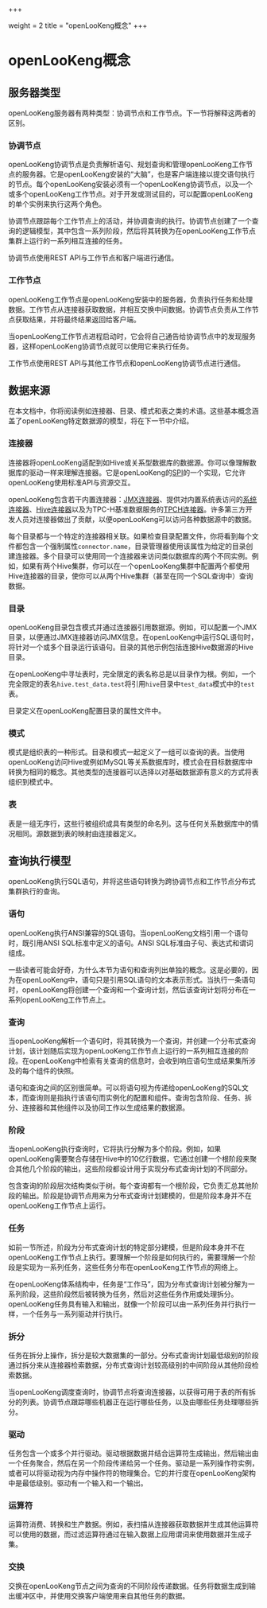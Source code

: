 +++

weight = 2
title = "openLooKeng概念"
+++


# openLooKeng概念


## 服务器类型

openLooKeng服务器有两种类型：协调节点和工作节点。下一节将解释这两者的区别。

### 协调节点

openLooKeng协调节点是负责解析语句、规划查询和管理openLooKeng工作节点的服务器。它是openLooKeng安装的“大脑”，也是客户端连接以提交语句执行的节点。每个openLooKeng安装必须有一个openLooKeng协调节点，以及一个或多个openLooKeng工作节点。对于开发或测试目的，可以配置openLooKeng的单个实例来执行这两个角色。

协调节点跟踪每个工作节点上的活动，并协调查询的执行。协调节点创建了一个查询的逻辑模型，其中包含一系列阶段，然后将其转换为在openLooKeng工作节点集群上运行的一系列相互连接的任务。

协调节点使用REST API与工作节点和客户端进行通信。

### 工作节点

openLooKeng工作节点是openLooKeng安装中的服务器，负责执行任务和处理数据。工作节点从连接器获取数据，并相互交换中间数据。协调节点负责从工作节点获取结果，并将最终结果返回给客户端。

当openLooKeng工作节点进程启动时，它会将自己通告给协调节点中的发现服务器，这样openLooKeng协调节点就可以使用它来执行任务。

工作节点使用REST API与其他工作节点和openLooKeng协调节点进行通信。

## 数据来源

在本文档中，你将阅读例如连接器、目录、模式和表之类的术语。这些基本概念涵盖了openLooKeng特定数据源的模型，将在下一节中介绍。

### 连接器

连接器将openLooKeng适配到如Hive或关系型数据库的数据源。你可以像理解数据库的驱动一样来理解连接器。它是openLooKeng的[SPI](../develop/spi-overview.html)的一个实现，它允许openLooKeng使用标准API与资源交互。

openLooKeng包含若干内置连接器：[JMX连接器](../connector/jmx.html)、提供对内置系统表访问的[系统连接器](../connector/system.html)、[Hive连接器](../connector/hive.html)以及为TPC-H基准数据服务的[TPCH连接器](../connector/tpch.html)。许多第三方开发人员对连接器做出了贡献，以便openLooKeng可以访问各种数据源中的数据。

每个目录都与一个特定的连接器相关联。如果检查目录配置文件，你将看到每个文件都包含一个强制属性`connector.name`，目录管理器使用该属性为给定的目录创建连接器。多个目录可以使用同一个连接器来访问类似数据库的两个不同实例。例如，如果有两个Hive集群，你可以在一个openLooKeng集群中配置两个都使用Hive连接器的目录，使你可以从两个Hive集群（甚至在同一个SQL查询中）查询数据。

### 目录

openLooKeng目录包含模式并通过连接器引用数据源。例如，可以配置一个JMX目录，以便通过JMX连接器访问JMX信息。在openLooKeng中运行SQL语句时，将针对一个或多个目录运行该语句。目录的其他示例包括连接Hive数据源的Hive目录。

在openLooKeng中寻址表时，完全限定的表名称总是以目录作为根。例如，一个完全限定的表名`hive.test_data.test`将引用`hive`目录中`test_data`模式中的`test`表。

目录定义在openLooKeng配置目录的属性文件中。

### 模式

模式是组织表的一种形式。目录和模式一起定义了一组可以查询的表。当使用openLooKeng访问Hive或例如MySQL等关系数据库时，模式会在目标数据库中转换为相同的概念。其他类型的连接器可以选择以对基础数据源有意义的方式将表组织到模式中。

### 表

表是一组无序行，这些行被组织成具有类型的命名列。这与任何关系数据库中的情况相同。源数据到表的映射由连接器定义。

## 查询执行模型

openLooKeng执行SQL语句，并将这些语句转换为跨协调节点和工作节点分布式集群执行的查询。

### 语句

openLooKeng执行ANSI兼容的SQL语句。当openLooKeng文档引用一个语句时，既引用ANSI SQL标准中定义的语句。ANSI SQL标准由子句、表达式和谓词组成。

一些读者可能会好奇，为什么本节为语句和查询列出单独的概念。这是必要的，因为在openLooKeng中，语句只是引用SQL语句的文本表示形式。当执行一条语句时，openLooKeng将创建一个查询和一个查询计划，然后该查询计划将分布在一系列openLooKeng工作节点上。

### 查询

当openLooKeng解析一个语句时，将其转换为一个查询，并创建一个分布式查询计划，该计划随后实现为openLooKeng工作节点上运行的一系列相互连接的阶段。在openLooKeng中检索有关查询的信息时，会收到响应语句生成结果集所涉及的每个组件的快照。

语句和查询之间的区别很简单。可以将语句视为传递给openLooKeng的SQL文本，而查询则是指执行该语句而实例化的配置和组件。查询包含阶段、任务、拆分、连接器和其他组件以及协同工作以生成结果的数据源。

### 阶段

当openLooKeng执行查询时，它将执行分解为多个阶段。例如，如果openLooKeng需要聚合存储在Hive中的10亿行数据，它通过创建一个根阶段来聚合其他几个阶段的输出，这些阶段都设计用于实现分布式查询计划的不同部分。

包含查询的阶段层次结构类似于树。每个查询都有一个根阶段，它负责汇总其他阶段的输出。阶段是协调节点用来为分布式查询计划建模的，但是阶段本身并不在openLooKeng工作节点上运行。

### 任务

如前一节所述，阶段为分布式查询计划的特定部分建模，但是阶段本身并不在openLooKeng工作节点上执行。要理解一个阶段是如何执行的，需要理解一个阶段是实现为一系列任务，这些任务分布在openLooKeng工作节点的网络上。

在openLooKeng体系结构中，任务是“工作马”，因为分布式查询计划被分解为一系列阶段，这些阶段然后被转换为任务，然后对这些任务作用或处理拆分。openLooKeng任务具有输入和输出，就像一个阶段可以由一系列任务并行执行一样，一个任务与一系列驱动并行执行。

### 拆分

任务在拆分上操作，拆分是较大数据集的一部分。分布式查询计划最低级别的阶段通过拆分来从连接器检索数据，分布式查询计划较高级别的中间阶段从其他阶段检索数据。

当openLooKeng调度查询时，协调节点将查询连接器，以获得可用于表的所有拆分的列表。协调节点跟踪哪些机器正在运行哪些任务，以及由哪些任务处理哪些拆分。

### 驱动

任务包含一个或多个并行驱动。驱动根据数据并结合运算符生成输出，然后输出由一个任务聚合，然后在另一个阶段传递给另一个任务。驱动是一系列操作符实例，或者可以将驱动视为内存中操作符的物理集合。它的并行度在openLooKeng架构中是最低级别。驱动有一个输入和一个输出。

### 运算符

运算符消费、转换和生产数据。例如，表扫描从连接器获取数据并生成其他运算符可以使用的数据，而过滤运算符通过在输入数据上应用谓词来使用数据并生成子集。

### 交换

交换在openLooKeng节点之间为查询的不同阶段传递数据。任务将数据生成到输出缓冲区中，并使用交换客户端使用来自其他任务的数据。
